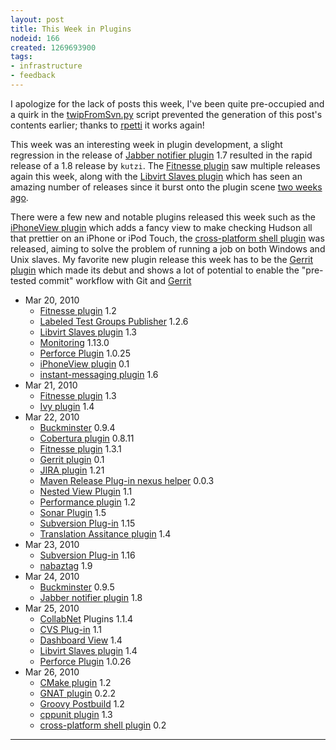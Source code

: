 ```yaml
---
layout: post
title: This Week in Plugins
nodeid: 166
created: 1269693900
tags:
- infrastructure
- feedback
---
```

I apologize for the lack of posts this week, I've been quite pre-occupied and a quirk in the [twipFromSvn.py](http://github.com/rtyler/continuous-blog-tools/blob/master/twipFromSvn.py) script prevented the generation of this post's contents earlier; thanks to <a id="aptureLink_UwC8b9rCqW" href="http://twitter.com/rpetti">rpetti</a> it works again!

This week was an interesting week in plugin development, a slight regression in the release of [Jabber notifier plugin](http://wiki.hudson-ci.org/display/HUDSON/Jabber+Plugin) 1.7 resulted in the rapid release of a 1.8 release by `kutzi`. The [Fitnesse plugin](http://wiki.hudson-ci.org/display/HUDSON/Fitnesse+Plugin) saw multiple releases again this week, along with the [Libvirt Slaves plugin](http://wiki.hudson-ci.org/display/HUDSON/Libvirt+Slaves+Plugin) which has seen an amazing number of releases since it burst onto the plugin scene [two weeks ago](http://blog.hudson-ci.org/content/week-plugins-4).


There were a few new and notable plugins released this week such as the [iPhoneView plugin](http://wiki.hudson-ci.org/display/HUDSON/iPhoneView+Plugin) which adds a fancy view to make checking Hudson all that prettier on an iPhone or iPod Touch, the [cross-platform shell plugin](http://wiki.hudson-ci.org/display/HUDSON/XShell+Plugin) was released, aiming to solve the problem of running a job on both Windows and Unix slaves. My favorite new plugin release this week has to be the [Gerrit plugin](http://wiki.hudson-ci.org/display/HUDSON/Gerrit+Plugin) which made its debut and shows a lot of potential to enable the "pre-tested commit" workflow with Git and <a id="aptureLink_NREODpoWf6" href="http://code.google.com/p/gerrit/">Gerrit</a>
<!--break-->
* Mar 20, 2010
   * [Fitnesse plugin](http://wiki.hudson-ci.org/display/HUDSON/Fitnesse+Plugin) 1.2
   * [Labeled Test Groups Publisher](http://wiki.hudson-ci.org/display/HUDSON/LabeledTestGroupsPublisher+Plugin) 1.2.6
   * [Libvirt Slaves plugin](http://wiki.hudson-ci.org/display/HUDSON/Libvirt+Slaves+Plugin) 1.3
   * [Monitoring](http://wiki.hudson-ci.org/display/HUDSON/Monitoring) 1.13.0
   * [Perforce Plugin](http://wiki.hudson-ci.org/display/HUDSON/Perforce+Plugin) 1.0.25
   * [iPhoneView plugin](http://wiki.hudson-ci.org/display/HUDSON/iPhoneView+Plugin) 0.1
   * [instant-messaging plugin](http://wiki.hudson-ci.org/display/HUDSON/Instant+Messaging+Plugin) 1.6
* Mar 21, 2010
   * [Fitnesse plugin](http://wiki.hudson-ci.org/display/HUDSON/Fitnesse+Plugin) 1.3
   * [Ivy plugin](http://wiki.hudson-ci.org/display/HUDSON/Ivy+Plugin) 1.4
* Mar 22, 2010
   * [Buckminster](http://wiki.hudson-ci.org/display/HUDSON/Buckminster+PlugIn) 0.9.4
   * [Cobertura plugin](http://wiki.hudson-ci.org/display/HUDSON/Cobertura+Plugin) 0.8.11
   * [Fitnesse plugin](http://wiki.hudson-ci.org/display/HUDSON/Fitnesse+Plugin) 1.3.1
   * [Gerrit plugin](http://wiki.hudson-ci.org/display/HUDSON/Gerrit+Plugin) 0.1
   * [JIRA plugin](http://wiki.hudson-ci.org/display/HUDSON/JIRA+Plugin) 1.21
   * [Maven Release Plug-in nexus helper](None) 0.0.3
   * [Nested View Plugin](http://wiki.hudson-ci.org/display/HUDSON/Nested+View+Plugin) 1.1
   * [Performance plugin](http://wiki.hudson-ci.org/display/HUDSON/Performance+Plugin) 1.2
   * [Sonar Plugin](http://wiki.hudson-ci.org/display/HUDSON/Sonar+Plugin) 1.5
   * [Subversion Plug-in](http://wiki.hudson-ci.org/display/HUDSON/Subversion+Plugin) 1.15
   * [Translation Assitance plugin](http://wiki.hudson-ci.org/display/HUDSON/Translation+Assistance+Plugin) 1.4
* Mar 23, 2010
   * [Subversion Plug-in](http://wiki.hudson-ci.org/display/HUDSON/Subversion+Plugin) 1.16
   * [nabaztag](http://wiki.hudson-ci.org/display/HUDSON/Nabaztag+Plugin) 1.9
* Mar 24, 2010
   * [Buckminster](http://wiki.hudson-ci.org/display/HUDSON/Buckminster+PlugIn) 0.9.5
   * [Jabber notifier plugin](http://wiki.hudson-ci.org/display/HUDSON/Jabber+Plugin) 1.8
* Mar 25, 2010
   * [<a href="http://www.collab.net/">CollabNet</a> Plugins](http://wiki.hudson-ci.org/display/HUDSON/CollabNet+Plugin) 1.1.4
   * [CVS Plug-in](http://wiki.hudson-ci.org/display/HUDSON/CVS+Plugin) 1.1
   * [Dashboard View](http://wiki.hudson-ci.org/display/HUDSON/Dashboard+View) 1.4
   * [Libvirt Slaves plugin](http://wiki.hudson-ci.org/display/HUDSON/Libvirt+Slaves+Plugin) 1.4
   * [Perforce Plugin](http://wiki.hudson-ci.org/display/HUDSON/Perforce+Plugin) 1.0.26
* Mar 26, 2010
   * [CMake plugin](http://wiki.hudson-ci.org/display/HUDSON/cmakebuilder+Plugin) 1.2
   * [GNAT plugin](http://wiki.hudson-ci.org/display/HUDSON/Gnat+Plugin) 0.2.2
   * [Groovy Postbuild](http://wiki.hudson-ci.org/display/HUDSON/Groovy+Postbuild+Plugin) 1.2
   * [cppunit plugin](http://wiki.hudson-ci.org/display/HUDSON/CppUnit+Plugin) 1.3
   * [cross-platform shell plugin](http://wiki.hudson-ci.org/display/HUDSON/XShell+Plugin) 0.2

----
